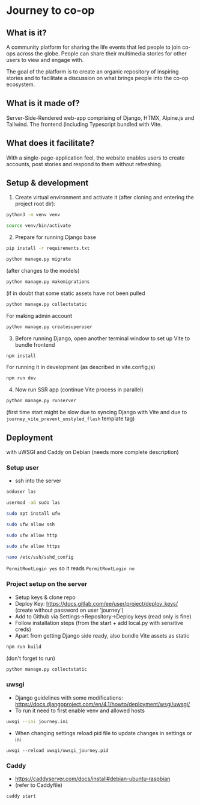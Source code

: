 # Journey to co-op

## What is it?
A community platform for sharing the life events that led people to join co-ops across the globe. People can share their multimedia stories for other users to view and engage with.

The goal of the platform is to create an organic repository of inspiring stories and to facilitate a discussion on what brings people into the co-op ecosystem.

## What is it made of?
Server-Side-Rendered web-app comprising of Django, HTMX, Alpine.js and Tailwind. The frontend (including Typescript bundled with Vite. 

## What does it facilitate?
With a single-page-application feel, the website enables users to create accounts, post stories and respond to them without refreshing.


## Setup & development 

1. Create virtual environment and activate it (after cloning and entering the project root dir):

```bash
python3 -m venv venv
```
```bash
source venv/bin/activate
```

2. Prepare for running Django base

```bash
pip install -r requirements.txt
```

```bash
python manage.py migrate
```

(after changes to the models)
```bash
python manage.py makemigrations
```
(if in doubt that some static assets have not been pulled
```bash
python manage.py collectstatic
```

For making admin account
```bash
python manage.py createsuperuser
```


3. Before running Django, open another terminal window to set up Vite to bundle frontend

```bash
npm install
```

For running it in development (as described in vite.config.js)

```bash
npm run dev
```


4. Now run SSR app (continue Vite process in parallel)

```bash
python manage.py runserver
```
(first time start might be slow due to syncing Django with Vite and due to `journey_vite_prevent_unstyled_flash` template tag)

## Deployment
with uWSGI and Caddy on Debian (needs more complete description)


### Setup user

- ssh into the server
 
```bash
adduser las
```
```bash
usermod -aG sudo las
```
```bash
sudo apt install ufw
```
```bash
sudo ufw allow ssh
```
```bash
sudo ufw allow http
```
```bash
sudo ufw allow https
```
```bash
nano /etc/ssh/sshd_config
```
`PermitRootLogin yes` so it reads `PermitRootLogin no`


### Project setup on the server
- Setup keys & clone repo
- Deploy Key: https://docs.gitlab.com/ee/user/project/deploy_keys/ (create without password on user 'journey')
- Add to Github via Settings->Repository->Deploy keys (read only is fine)
- Follow installation steps (from the start + add local.py with sensitive creds)
- Apart from getting Django side ready, also bundle Vite assets as static
```bash
npm run build
```
(don't forget to run)
```bash
python manage.py collectstatic
```

### uwsgi
- Django guidelines with some modifications: https://docs.djangoproject.com/en/4.1/howto/deployment/wsgi/uwsgi/
- To run it need to first enable venv and allowed hosts

```bash
uwsgi --ini journey.ini
```

- When changing settings reload pid file to update changes in settings or ini
```
uwsgi --reload uwsgi/uwsgi_journey.pid
```

### Caddy
- https://caddyserver.com/docs/install#debian-ubuntu-raspbian
- (refer to Caddyfile)

```bash
caddy start
```